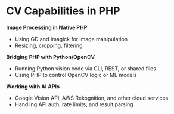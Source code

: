 # CV Capabilities in PHP

**Image Processing in Native PHP**

* Using GD and Imagick for image manipulation
* Resizing, cropping, filtering

**Bridging PHP with Python/OpenCV**

* Running Python vision code via CLI, REST, or shared files
* Using PHP to control OpenCV logic or ML models

**Working with AI APIs**

* Google Vision API, AWS Rekognition, and other cloud services
* Handling API auth, rate limits, and result parsing
